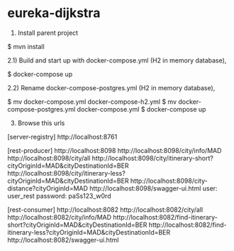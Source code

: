 # eureka-dijkstra

1) Install parent project

$ mvn install

2.1) Build and start up with docker-compose.yml (H2 in memory database),

$ docker-compose up

2.2) Rename docker-compose-postgres.yml (H2 in memory database), 

$ mv docker-compose.yml docker-compose-h2.yml
$ mv docker-compose-postgres.yml docker-compose.yml
$ docker-compose up

3) Browse this urls

[server-registry]
http://localhost:8761

[rest-producer]
http://localhost:8098
http://localhost:8098/city/info/MAD
http://localhost:8098/city/all
http://localhost:8098/city/itinerary-short?cityOriginId=MAD&cityDestinationId=BER
http://localhost:8098/city/itinerary-less?cityOriginId=MAD&cityDestinationId=BER
http://localhost:8098/city-distance?cityOriginId=MAD
http://localhost:8098/swagger-ui.html
user: user_rest
password: paSs123_w0rd

[rest-consumer]
http://localhost:8082
http://localhost:8082/city/all
http://localhost:8082/city/info/MAD
http://localhost:8082/find-itinerary-short?cityOriginId=MAD&cityDestinationId=BER
http://localhost:8082/find-itinerary-less?cityOriginId=MAD&cityDestinationId=BER
http://localhost:8082/swagger-ui.html